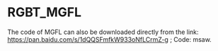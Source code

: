 # RGBT_MGFL
The code of MGFL can also be downloaded directly from the link: https://pan.baidu.com/s/1dQQSFmfkW933oNfLCrmZ-g ; Code: msaw.
